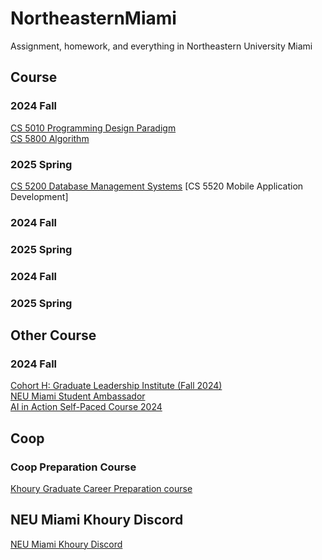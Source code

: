 # NortheasternMiami
Assignment, homework, and everything in Northeastern University Miami
## Course
### 2024 Fall
[CS 5010 Programming Design Paradigm](https://github.com/ErdunE/NortheasternMiami/tree/main/CS5010ProgrammingDesignParadigm)  
[CS 5800 Algorithm](https://github.com/ErdunE/NortheasternMiami/tree/main/CS5800Algorithm)
### 2025 Spring
[CS 5200 Database Management Systems]()
[CS 5520 Mobile Application Development]
### 2024 Fall
### 2025 Spring
### 2024 Fall
### 2025 Spring
## Other Course
### 2024 Fall
[Cohort H: Graduate Leadership Institute (Fall 2024)](https://github.com/ErdunE/NortheasternMiami/tree/main/GLI)  
[NEU Miami Student Ambassador](https://github.com/ErdunE/NortheasternMiami/tree/main/NEU%20Miami%20Student%20Ambassador)  
[AI in Action Self-Paced Course 2024](https://github.com/ErdunE/NortheasternMiami/tree/main/AI%20in%20Action%20Self-Paced%20Course%202024)
## Coop
### Coop Preparation Course
[Khoury Graduate Career Preparation course](https://github.com/ErdunE/NortheasternMiami/tree/main/Coop)
## NEU Miami Khoury Discord
[NEU Miami Khoury Discord](https://github.com/ErdunE/NortheasternMiami/tree/main/NEU%20Miami%20Khoury%20Discord)